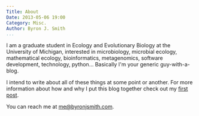 ```yaml
---
Title: About
Date: 2013-05-06 19:00
Category: Misc.
Author: Byron J. Smith
...
```


<span itemscope itemtype="http://data-vocabulary.org/Person">
  I am a <span itemprop="jobTitle">graduate student</span> in
  <span itemprop="affiliation" itemscope itemtype="http://data-vocabulary.org/Organization">
    <span itemprop="department">Ecology and Evolutionary Biology</span> at the
    <span itemprop="name">University of Michigan</span>,
  </span>
  interested in
  <span>microbiology, microbial ecology, mathematical ecology,
  bioinformatics, metagenomics, software development, technology,
  python</span>...
  Basically I'm your generic guy-with-a-blog.

  I intend to write about all of these things at some point or another.
  For more information about how and why I put this blog together check out my
  [first post](./initial-commit.html).

  You can reach me at
  <a itemprop="email" href=mailto:me@byronjsmith.com>me@byronjsmith.com</a>.
</span>
